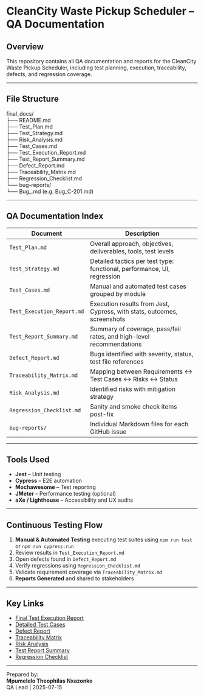 # CleanCity Waste Pickup Scheduler – QA Documentation

## Overview

This repository contains all QA documentation and reports for the CleanCity Waste Pickup Scheduler, including test planning, execution, traceability, defects, and regression coverage.

---

## File Structure

final_docs/<br>
 ├── README.md<br>
 ├── Test_Plan.md<br>
 ├── Test_Strategy.md<br>
 ├── Risk_Analysis.md<br>
 ├── Test_Cases.md<br>
 ├── Test_Execution_Report.md<br>
 ├── Test_Report_Summary.md<br>
 ├── Defect_Report.md<br>
 ├── Traceability_Matrix.md<br>
 ├── Regression_Checklist.md<br>
 └── bug-reports/<br>
  └── Bug_<ID>.md (e.g. Bug_C-201.md)

---

## QA Documentation Index

| Document | Description                                         |
|----------|-----------------------------------------------------|
| `Test_Plan.md` | Overall approach, objectives, deliverables, tools, test levels |
| `Test_Strategy.md` | Detailed tactics per test type: functional, performance, UI, regression |
| `Test_Cases.md` | Manual and automated test cases grouped by module |
| `Test_Execution_Report.md` | Execution results from Jest, Cypress, with stats, outcomes, screenshots |
| `Test_Report_Summary.md` | Summary of coverage, pass/fail rates, and high-level recommendations |
| `Defect_Report.md` | Bugs identified with severity, status, test file references |
| `Traceability_Matrix.md` | Mapping between Requirements <-> Test Cases <-> Risks <-> Status |
| `Risk_Analysis.md` | Identified risks with mitigation strategy |
| `Regression_Checklist.md`| Sanity and smoke check items post-fix |
| `bug-reports/` | Individual Markdown files for each GitHub issue |

---

## Tools Used

- **Jest** – Unit testing
- **Cypress** – E2E automation
- **Mochawesome** – Test reporting
- **JMeter** – Performance testing (optional)
- **aXe / Lighthouse** – Accessibility and UX audits

---

## Continuous Testing Flow

1. **Manual & Automated Testing** executing test suites using `npm run test` or `npm run cypress:run`
2. Review results in `Test_Execution_Report.md`
3. Open defects found in `Defect_Report.md`
4. Verify regressions using `Regression_Checklist.md`
5. Validate requirement coverage via `Traceability_Matrix.md`
6. **Reports Generated** and shared to stakeholders

---

## Key Links

- [Final Test Execution Report](./Test_Execution_Report.md)
- [Detailed Test Cases](./Test_Cases.md)
- [Defect Report](./Defect_Report.md)
- [Traceability Matrix](./Traceability_Matrix.md)
- [Risk Analysis](./Risk_Analysis.md)
- [Test Report Summary](./Test_Report_Summary.md)
- [Regression Checklist](./Regression_Checklist.md)

---

Prepared by:  
**Mpumelelo Theophilas Nxazonke**  
QA Lead | 2025-07-15
